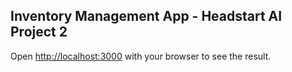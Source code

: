 ## Inventory Management App - Headstart AI Project 2

Open [http://localhost:3000](http://localhost:3000) with your browser to see the result.
